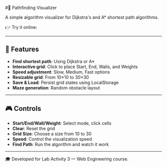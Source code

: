 #🧭 Pathfinding Visualizer

A simple algorithm visualizer for Dijkstra's and A* shortest path algorithms.  

👉 Try it online: 

---

## 🔧 Features

- **Find shortest path**: Using Dijkstra or A*
- **Interactive grid**: Click to place Start, End, Walls, and Weights
- **Speed adjustment**: Slow, Medium, Fast options
- **Resizable grid**: From 10×10 to 30×30
- **Save & Load**: Persist grid states using LocalStorage
- **Maze generation**: Random obstacle layout

---

## 🎮 Controls

- **Start/End/Wall/Weight**: Select mode, click cells
- **Clear**: Reset the grid
- **Grid Size**: Choose a size from 10 to 30
- **Speed**: Control the visualization speed
- **Find Path**: Run the algorithm and watch it work

---

🎓 Developed for Lab Activity 3 — Web Engineering course.
